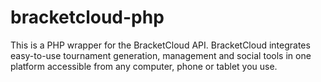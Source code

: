 bracketcloud-php
================

This is a PHP wrapper for the BracketCloud API. BracketCloud integrates easy-to-use tournament generation, management and social tools in one platform accessible from any computer, phone or tablet you use.
